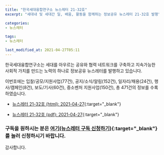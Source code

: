 ```yaml
---
title: "한국세대융합연구소 뉴스레터 21-32호"
excerpt: "세대내 및 세대간 일, 배움, 활동을 함께하는 정보공유 뉴스레터 21-32호 발행" 

categories:
- 뉴스레터

tags:
- 뉴스레터

last_modified_at: 2021-04-27T05:11
---
```


한국세대융합연구소는 세대를 아우르는 공유와 협력 네트워크를 구축하고 지속가능한 사회적 가치를 만드는 노력의 하나로 정보공유 뉴스레터를 발행하고 있습니다.

이번호에는 입찰/공모/지원사업(77건), 공지/소식/알림(152건), 일자리/채용(24건), 행사/캠페인(8건), 보도/기사(60건), 중소벤처 지원사업(150건), 총 471건의 정보를 수록하였습니다.

* [뉴스레터 21-32호 (html): 2021-04-27](https://gcrcenter.github.io/assets/htmls/gcrc_news_letter_20210427.html){:target="_blank"}

* [뉴스레터 21-32호 (pdf): 2021-04-27](https://gcrcenter.github.io/assets/pdfs/news_letter_20210427.pdf){:target="_blank"}


### 구독을 원하시는 분은 [여기(뉴스레터 구독 신청하기)](https://forms.gle/MJ5gVHCdunBXXWVB7){:target="_blank"} 를 눌러 신청하시기 바랍니다.


감사합니다.